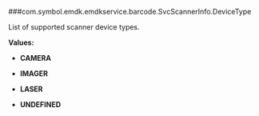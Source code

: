 ###com.symbol.emdk.emdkservice.barcode.SvcScannerInfo.DeviceType

List of supported scanner device types.

**Values:**

* **CAMERA**

* **IMAGER**

* **LASER**

* **UNDEFINED**

